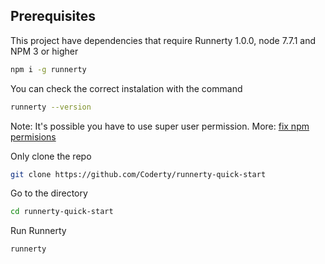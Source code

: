 ## Prerequisites
This project have dependencies that require Runnerty 1.0.0, node 7.7.1 and NPM 3 or higher

```bash 
npm i -g runnerty
```

You can check the correct instalation with the command 
```bash 
runnerty --version
```

Note: It's possible you have to use super user permission. More: [fix npm permisions](https://docs.npmjs.com/getting-started/fixing-npm-permissions)

Only clone the repo
```bash
git clone https://github.com/Coderty/runnerty-quick-start
```

Go to the directory  
```bash
cd runnerty-quick-start
```

Run Runnerty
```bash
runnerty
```



